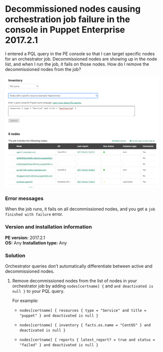 # Decommissioned nodes causing orchestration job failure in the console in Puppet Enterprise 2017.2.1
<p>I entered a PQL query in the PE console so that I can target specific nodes for an orchestrator job. Decommissioned nodes are showing up in the node list, and when I run the job, it fails on those nodes. How do I remove the decommissioned nodes from the job?</p>
<p><img src="images/115000097773/Screen_Shot_2017-05-02_at_10.12.17_AM.png" alt="Screen_Shot_2017-05-02_at_10.12.17_AM.png"></p>
<h3 id="error-messages">Error messages</h3>
<p>When the job runs, it fails on all decommissioned nodes, and you get a <code>job finished with failure</code> error.</p>
<h3 id="version-and-installation-information">Version and installation information</h3>
<p><strong>PE version:</strong> 2017.2.1<br> <strong>OS:</strong> Any <strong>Installation type:</strong> Any</p>
<h3 id="solution">Solution</h3>
<p>Orchestrator queries don’t automatically differentiate between active and decommissioned nodes.</p>
<ol>
<li>
<p>Remove decommissioned nodes from the list of nodes in your orchestrator job by adding <code>nodes[certname] {</code> and <code>and deactivated is null }</code> to your PQL query.</p>
<p>For example:</p>
<ul>
<li>
<p><code>nodes[certname] { resources { type = "Service" and title = "puppet" } and deactivated is null }</code></p>
</li>
<li>
<p><code>nodes[certname] { inventory { facts.os.name = "CentOS" } and deactivated is null }</code></p>
</li>
<li>
<p><code>nodes[certname] { reports { latest_report? = true and status = "failed" } and deactivated is null }</code></p>
</li>
</ul>
</li>
</ol>
